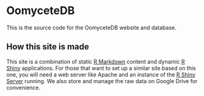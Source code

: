 # OomyceteDB

This is the source code for the OomyceteDB website and database.

## How this site is made

This site is a combination of static [R Markdown](https://rmarkdown.rstudio.com/rmarkdown_websites.html) content and dynamic [R Shiny](https://shiny.rstudio.com/) applications.
For those that want to set up a similar site based on this one, you will need a web server like Apache and an instance of the [R Shiny Server](https://www.rstudio.com/products/shiny/shiny-server/) running. We also store and manage the raw data on Google Drive for convenience.

